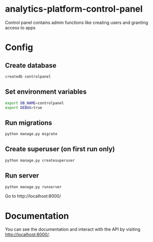 # analytics-platform-control-panel
Control panel contains admin functions like creating users and granting access to apps


# Config

## Create database

```sh
createdb controlpanel
```

## Set environment variables

```sh
export DB_NAME=controlpanel
export DEBUG=true
```

## Run migrations

```sh
python manage.py migrate
```

## Create superuser (on first run only)

```sh
python manage.py createsuperuser
```

## Run server

```sh
python manage.py runserver
```

Go to http://localhost:8000/

# Documentation

You can see the documentation and interact with the API by visiting [http://localhost:8000/](http://localhost:8000/).

